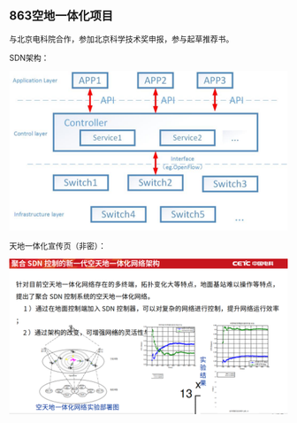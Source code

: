 ## 863空地一体化项目

与北京电科院合作，参加北京科学技术奖申报，参与起草推荐书。

SDN架构：

![SDN架构](./resource/SDN.jpg)

天地一体化宣传页（非密）：

![天地一体化宣传页（非密）](./resource/863.png)